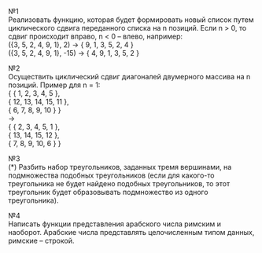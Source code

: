 №1  
Реализовать функцию, которая будет формировать новый список путем циклического сдвига переданного списка на n позиций. Если n > 0, то сдвиг происходит вправо, n < 0 – влево, например:  
({3, 5, 2, 4, 9, 1}, 2) → { 9, 1, 3, 5, 2, 4 }  
({3, 5, 2, 4, 9, 1}, -15) → { 4, 9, 1, 3, 5, 2 }  

№2  
Осуществить циклический сдвиг диагоналей двумерного массива на n позиций. Пример для n = 1:  
{ { 1, 2, 3, 4, 5 },  
  { 12, 13, 14, 15, 11 },  
  { 6, 7, 8, 9, 10 } }  
→  
{ { 2, 3, 4, 5, 1 },  
  { 13, 14, 15, 12 },  
  { 7, 8, 9, 10, 6 } }  

№3  
(*) Разбить набор треугольников, заданных тремя вершинами, на подмножества подобных треугольников (если для какого-то треугольника не будет найдено подобных треугольников, то этот треугольник будет образовывать подмножество из одного треугольника).

№4  
Написать функции представления арабского числа римским и наоборот. Арабские числа представлять целочисленным типом данных, римские – строкой.
